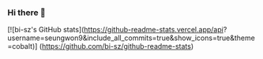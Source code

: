 ### Hi there 👋
[![bi-sz's GitHub stats](https://github-readme-stats.vercel.app/api?
username=seungwon9&include_all_commits=true&show_icons=true&theme=cobalt)]
(https://github.com/bi-sz/github-readme-stats)
<!--
**seungwon9/seungwon9** is a ✨ _special_ ✨ repository because its `README.md` (this file) appears on your GitHub profile.

Here are some ideas to get you started:

- 🔭 I’m currently working on ...
- 🌱 I’m currently learning ...
- 👯 I’m looking to collaborate on ...
- 🤔 I’m looking for help with ...
- 💬 Ask me about ...
- 📫 How to reach me: ...
- 😄 Pronouns: ...
- ⚡ Fun fact: ...
-->
